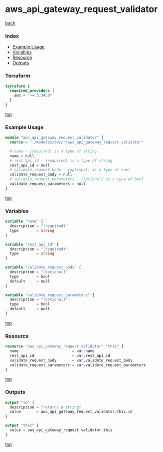 # aws_api_gateway_request_validator

[back](../aws.md)

### Index

- [Example Usage](#example-usage)
- [Variables](#variables)
- [Resource](#resource)
- [Outputs](#outputs)

### Terraform

```terraform
terraform {
  required_providers {
    aws = ">= 3.34.0"
  }
}
```

[top](#index)

### Example Usage

```terraform
module "aws_api_gateway_request_validator" {
  source = "./modules/aws/r/aws_api_gateway_request_validator"

  # name - (required) is a type of string
  name = null
  # rest_api_id - (required) is a type of string
  rest_api_id = null
  # validate_request_body - (optional) is a type of bool
  validate_request_body = null
  # validate_request_parameters - (optional) is a type of bool
  validate_request_parameters = null
}
```

[top](#index)

### Variables

```terraform
variable "name" {
  description = "(required)"
  type        = string
}

variable "rest_api_id" {
  description = "(required)"
  type        = string
}

variable "validate_request_body" {
  description = "(optional)"
  type        = bool
  default     = null
}

variable "validate_request_parameters" {
  description = "(optional)"
  type        = bool
  default     = null
}
```

[top](#index)

### Resource

```terraform
resource "aws_api_gateway_request_validator" "this" {
  name                        = var.name
  rest_api_id                 = var.rest_api_id
  validate_request_body       = var.validate_request_body
  validate_request_parameters = var.validate_request_parameters
}
```

[top](#index)

### Outputs

```terraform
output "id" {
  description = "returns a string"
  value       = aws_api_gateway_request_validator.this.id
}

output "this" {
  value = aws_api_gateway_request_validator.this
}
```

[top](#index)